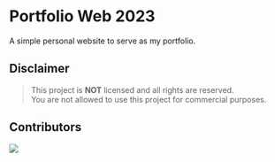 <div align="left">
  <h1>Portfolio Web 2023</h1>
</div>

<p>A simple personal website to serve as my portfolio.</p>

## Disclaimer

> This project is **NOT** licensed and all rights are reserved. <br/>
> You are not allowed to use this project for commercial purposes. <br/>

## Contributors
<a href="https://github.com/hanyaseorangpelajar/portfolio-web-2023/graphs/contributors">
  <img src="https://contrib.rocks/image?repo=hanyaseorangpelajar/portfolio-web-2023" />
</a>
